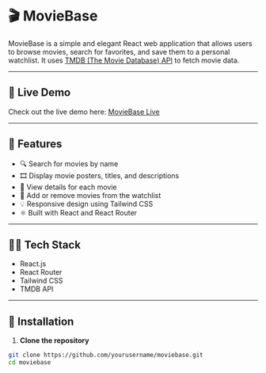 # 🎬 MovieBase

MovieBase is a simple and elegant React web application that allows users to browse movies, search for favorites, and save them to a personal watchlist. It uses [TMDB (The Movie Database) API](https://developer.themoviedb.org/) to fetch movie data.

---
## 🔗 Live Demo

Check out the live demo here: [MovieBase Live](https://movie-base-murex.vercel.app/)

---


## 🚀 Features

- 🔍 Search for movies by name
- 🎞️ Display movie posters, titles, and descriptions
- 📄 View details for each movie
- 📝 Add or remove movies from the watchlist
- 💡 Responsive design using Tailwind CSS
- ⚛️ Built with React and React Router

---

## 🧑‍💻 Tech Stack

- React.js
- React Router
- Tailwind CSS
- TMDB API

---

## 🔧 Installation

1. **Clone the repository**

```bash
git clone https://github.com/yourusername/moviebase.git
cd moviebase
